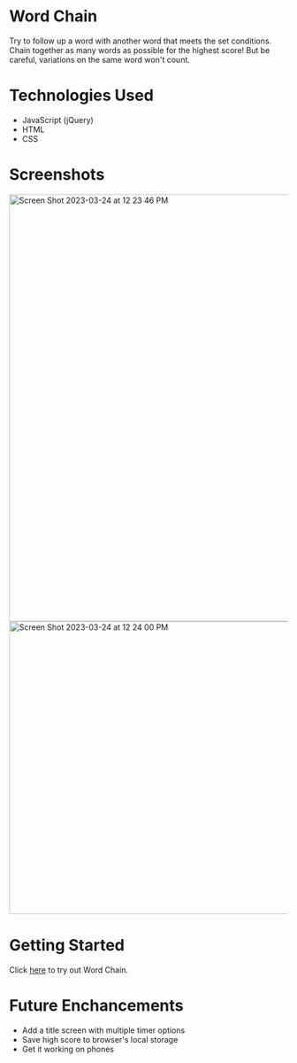 # Word Chain
Try to follow up a word with another word that meets the set conditions. Chain together as many words as possible for the highest score! But be careful, variations on the same word won't count.

# Technologies Used
- JavaScript (jQuery)
- HTML
- CSS

# Screenshots
<img width="771" alt="Screen Shot 2023-03-24 at 12 23 46 PM" src="https://user-images.githubusercontent.com/126536309/227584076-a66adfb6-ae58-4ea3-84b6-4212f96adfcf.png">
<img width="529" alt="Screen Shot 2023-03-24 at 12 24 00 PM" src="https://user-images.githubusercontent.com/126536309/227584087-ed4ea239-9340-42f4-a692-85cec4e6f86b.png">



# Getting Started
Click [here](https://dylan-ades.github.io/word-chain/) to try out Word Chain.

# Future Enchancements
- Add a title screen with multiple timer options
- Save high score to browser's local storage
- Get it working on phones
